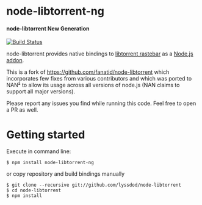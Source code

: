 # node-libtorrent-ng

#### node-libtorrent New Generation

[![Build Status](https://travis-ci.org/lyssdod/node-libtorrent.svg?branch=master)](https://travis-ci.org/lyssdod/node-libtorrent)

node-libtorrent provides native bindings to [libtorrent rastebar](http://www.rasterbar.com/products/libtorrent/) as a [Node.js addon](http://nodejs.org/docs/latest/api/addons.html).

This is a fork of https://github.com/fanatid/node-libtorrent which incorporates few fixes from various
contributors and which was ported to NAN² to allow its usage across all versions of node.js
(NAN claims to support all major versions).

Please report any issues you find while running this code. Feel free to open a PR as well.

# Getting started
Execute in command line:
```
$ npm install node-libtorrent-ng
```
or copy repository and build bindings manually
```
$ git clone --recursive git://github.com/lyssdod/node-libtorrent
$ cd node-libtorrent
$ npm install
```

